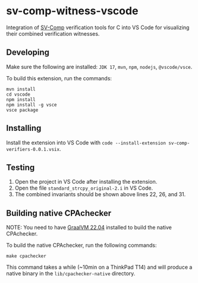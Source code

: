 # sv-comp-witness-vscode

Integration of [SV-Comp](https://sv-comp.sosy-lab.org/) verification tools for C into VS Code
for visualizing their combined verification witnesses.

## Developing

Make sure the following are installed: `JDK 17`, `mvn`, `npm`, `nodejs`, `@vscode/vsce`.

To build this extension, run the commands:
~~~
mvn install
cd vscode
npm install
npm install -g vsce
vsce package
~~~

## Installing

Install the extension into VS Code with `code --install-extension sv-comp-verifiers-0.0.1.vsix`.

## Testing

1. Open the project in VS Code after installing the extension.
2. Open the file `standard_strcpy_original-2.i` in VS Code.
3. The combined invariants should be shown above lines 22, 26, and 31.

## Building native CPAchecker

  NOTE: You need to have [GraalVM 22.04](https://www.oracle.com/java/graalvm/) installed to build the native CPAchecker.

To build the native CPAchecker, run the following commands:
```shell
make cpachecker
```

This command takes a while (~10min on a ThinkPad T14) and will produce a native binary in the `lib/cpachecker-native` directory.
